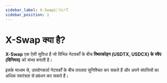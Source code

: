 ```yaml
---
sidebar_label: X-Swapについて
sidebar_position: 1
---
```


# X-Swap क्या है?

**X-Swap** एक ऐसी सुविधा है जो विभिन्न नेटवर्कों के बीच **स्थिरकोइन (USDTX, USDCX) के स्वैप (विनिमय)** को संभव बनाती है।

इसके माध्यम से, उपयोगकर्ता नेटवर्कों के बीच तरलता सुनिश्चित कर सकते हैं और अपने संपत्तियों का अधिक स्वतंत्रता से प्रबंधन कर सकते हैं।